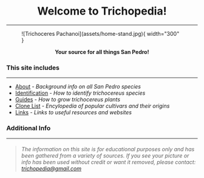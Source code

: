 <h1 style="text-align: center;">Welcome to Trichopedia!</h1>
<hr>

<figure markdown>
  ![Trichoceres Pachanoi](assets/home-stand.jpg){ width="300" }
</figure>

<p style="text-align: center; font-weight: bold;">Your source for all things San Pedro!</p>


### This site includes
---
<!-- <p style="text-align: center;">This site includes:</p> -->

* [About](about/about.md) - *Background info on all San Pedro species*
* [Identification](identify.md) - *How to identify trichocereus species*
* [Guides](grow-guides/seed.md) - *How to grow trichocereus plants*
* [Clone List](clones/index.md) - *Encylopedia of popular cultivars and their origins*
* [Links](links.md) - *Links to useful resources and websites*

### Additional Info
---
>*<h6>The information on this site is for educational purposes only and has been gathered from a variety of sources. If you see your picture or info has been used without credit or want it removed, please contact:*  
>*trichopedia@gmail.com</h6>*
